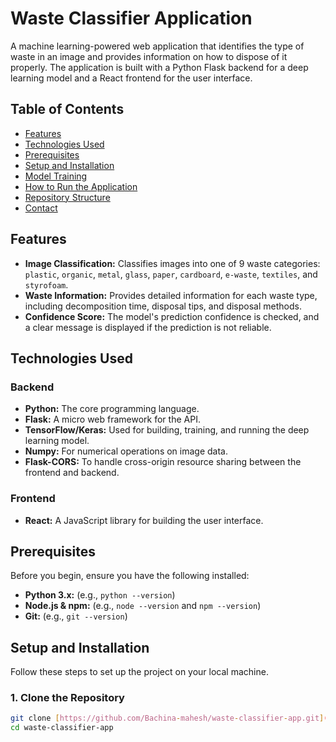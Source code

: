 # Waste Classifier Application

A machine learning-powered web application that identifies the type of waste in an image and provides information on how to dispose of it properly. The application is built with a Python Flask backend for a deep learning model and a React frontend for the user interface.

## Table of Contents

- [Features](#features)
- [Technologies Used](#technologies-used)
- [Prerequisites](#prerequisites)
- [Setup and Installation](#setup-and-installation)
- [Model Training](#model-training)
- [How to Run the Application](#how-to-run-the-application)
- [Repository Structure](#repository-structure)
- [Contact](#contact)

## Features

- **Image Classification:** Classifies images into one of 9 waste categories: `plastic`, `organic`, `metal`, `glass`, `paper`, `cardboard`, `e-waste`, `textiles`, and `styrofoam`.
- **Waste Information:** Provides detailed information for each waste type, including decomposition time, disposal tips, and disposal methods.
- **Confidence Score:** The model's prediction confidence is checked, and a clear message is displayed if the prediction is not reliable.

## Technologies Used

### Backend
- **Python:** The core programming language.
- **Flask:** A micro web framework for the API.
- **TensorFlow/Keras:** Used for building, training, and running the deep learning model.
- **Numpy:** For numerical operations on image data.
- **Flask-CORS:** To handle cross-origin resource sharing between the frontend and backend.

### Frontend
- **React:** A JavaScript library for building the user interface.

## Prerequisites

Before you begin, ensure you have the following installed:

- **Python 3.x:** (e.g., `python --version`)
- **Node.js & npm:** (e.g., `node --version` and `npm --version`)
- **Git:** (e.g., `git --version`)

## Setup and Installation

Follow these steps to set up the project on your local machine.

### 1. Clone the Repository

```bash
git clone [https://github.com/Bachina-mahesh/waste-classifier-app.git](https://github.com/Bachina-mahesh/waste-classifier-app.git)
cd waste-classifier-app
